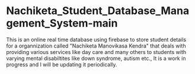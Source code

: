# Nachiketa_Student_Database_Management_System-main


This is an online real time database using firebase to store student details for a organnization called "Nachiketa Manovikasa Kendra" that deals with providing various services like day care and many others to students with
varying mental disabiltites like down syndrome, autism etc., It is a work in progress and I will be updating it periodically.
